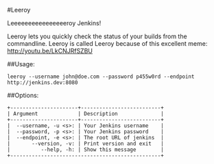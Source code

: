 #Leeroy

Leeeeeeeeeeeeeeeeroy Jenkins!

Leeroy lets you quickly check the status of your builds from the commandline.
Leeroy is called Leeroy because of this excellent meme: http://youtu.be/LkCNJRfSZBU

##Usage:

    leeroy --username john@doe.com --password p455w0rd --endpoint http://jenkins.dev:8080

##Options:

    +----------------------+--------------------------+
    | Argument             | Description              |
    +----------------------+--------------------------+
    |  --username, -u <s>: | Your Jenkins username    |
    |  --password, -p <s>: | Your Jenkins password    |
    |  --endpoint, -e <s>: | The root URL of jenkins  |
    |       --version, -v: | Print version and exit   |
    |          --help, -h: | Show this message        |
    +-------------------------------------------------+
